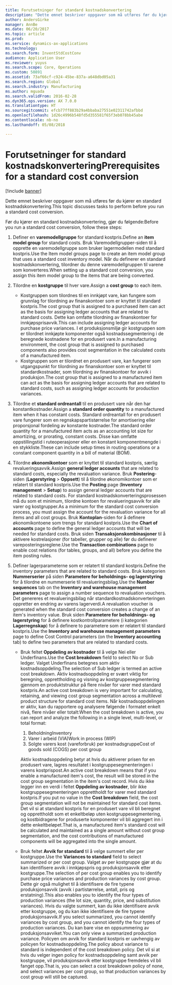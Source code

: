 ```yaml
---
title: Forutsetninger for standard kostnadskonvertering
description: "Dette emnet beskriver oppgaver som må utføres før du kjører en standard kostnadskonvertering."
author: AndersGirke
manager: AnnBe
ms.date: 06/20/2017
ms.topic: article
ms.prod: 
ms.service: dynamics-ax-applications
ms.technology: 
ms.search.form: InventStdCostConv
audience: Application User
ms.reviewer: yuyus
ms.search.scope: Core, Operations
ms.custom: 50891
ms.assetid: 73af66cf-c924-45be-837a-a648dbd05a31
ms.search.region: Global
ms.search.industry: Manufacturing
ms.author: mguada
ms.search.validFrom: 2016-02-28
ms.dyn365.ops.version: AX 7.0.0
ms.translationtype: HT
ms.sourcegitcommit: efcb77ff883b29a4bbaba27551e02311742afbbd
ms.openlocfilehash: 1d26c4996b548fd5d355581f65f3eb078bb45abe
ms.contentlocale: nb-no
ms.lasthandoff: 05/08/2018

---
```


# <a name="prerequisites-for-a-standard-cost-conversion"></a><span data-ttu-id="dc4cc-103">Forutsetninger for standard kostnadskonvertering</span><span class="sxs-lookup"><span data-stu-id="dc4cc-103">Prerequisites for a standard cost conversion</span></span>

[!include [banner](../includes/banner.md)]

<span data-ttu-id="dc4cc-104">Dette emnet beskriver oppgaver som må utføres før du kjører en standard kostnadskonvertering.</span><span class="sxs-lookup"><span data-stu-id="dc4cc-104">This topic discusses tasks to perform before you run a standard cost conversion.</span></span> 

<span data-ttu-id="dc4cc-105">Før du kjører en standard kostnadskonvertering, gjør du følgende:</span><span class="sxs-lookup"><span data-stu-id="dc4cc-105">Before you run a standard cost conversion, follow these steps:</span></span>

1.  <span data-ttu-id="dc4cc-106">Definer en **varemodellgruppe** for standard kostpris.</span><span class="sxs-lookup"><span data-stu-id="dc4cc-106">Define an **item model group** for standard costs.</span></span> <span data-ttu-id="dc4cc-107">Bruk Varemodellgrupper-siden til å opprette en varemodellgruppe som bruker lagermodellen med standard kostpris.</span><span class="sxs-lookup"><span data-stu-id="dc4cc-107">Use the Item model groups page to create an item model group that uses a standard cost inventory model.</span></span> <span data-ttu-id="dc4cc-108">Når du definerer en standard kostnadskonvertering, tilordner du denne varemodellgruppen til varene som konverteres.</span><span class="sxs-lookup"><span data-stu-id="dc4cc-108">When setting up a standard cost conversion, you assign this item model group to the items that are being converted.</span></span>
2.  <span data-ttu-id="dc4cc-109">Tilordne en **kostgruppe** til hver vare.</span><span class="sxs-lookup"><span data-stu-id="dc4cc-109">Assign a **cost group** to each item.</span></span>
    -   <span data-ttu-id="dc4cc-110">Kostgruppen som tilordnes til en innkjøpt vare, kan fungere som grunnlag for tilordning av finanskontoer som er knyttet til standard kostpris.</span><span class="sxs-lookup"><span data-stu-id="dc4cc-110">The cost group that is assigned to a purchased item can act as the basis for assigning ledger accounts that are related to standard costs.</span></span> <span data-ttu-id="dc4cc-111">Dette kan omfatte tilordning av finanskontoer for innkjøpsprisavvik.</span><span class="sxs-lookup"><span data-stu-id="dc4cc-111">This can include assigning ledger accounts for purchase price variances.</span></span> <span data-ttu-id="dc4cc-112">I et produksjonsmiljø gir kostgruppen som er tilordnet innkjøpte komponenter også kostnadssegmentering i de beregnede kostnadene for en produsert vare.</span><span class="sxs-lookup"><span data-stu-id="dc4cc-112">In a manufacturing environment, the cost group that is assigned to purchased components also provides cost segmentation in the calculated costs of a manufactured item.</span></span>
    -   <span data-ttu-id="dc4cc-113">Kostgruppen som er tilordnet en produsert vare, kan fungerer som utgangspunkt for tilordning av finanskontoer som er knyttet til standardkostnader, som tilordning av finanskontoer for avvik i produksjon.</span><span class="sxs-lookup"><span data-stu-id="dc4cc-113">The cost group that is assigned to a manufactured item can act as the basis for assigning ledger accounts that are related to standard costs, such as assigning ledger accounts for production variances.</span></span>

3.  <span data-ttu-id="dc4cc-114">Tilordne et **standard ordreantall** til en produsert vare når den har konstantkostnader.</span><span class="sxs-lookup"><span data-stu-id="dc4cc-114">Assign a **standard order quantity** to a manufactured item when it has constant costs.</span></span> <span data-ttu-id="dc4cc-115">Standard ordreantall for en produsert vare fungerer som en regnskapspartistørrelse for amortisering eller proporsjonal fordeling av konstante kostnader.</span><span class="sxs-lookup"><span data-stu-id="dc4cc-115">The standard order quantity for a manufactured item acts as an accounting lot size for amortizing, or prorating, constant costs.</span></span> <span data-ttu-id="dc4cc-116">Disse kan omfatte oppstillingstid i ruteoperasjoner eller en konstant komponentmengde i en stykkliste.</span><span class="sxs-lookup"><span data-stu-id="dc4cc-116">These can include setup times in routing operations or a constant component quantity in a bill of material (BOM).</span></span>
4.  <span data-ttu-id="dc4cc-117">Tilordne **økonomikontoer** som er knyttet til standard kostpris, særlig revalueringsavvik.</span><span class="sxs-lookup"><span data-stu-id="dc4cc-117">Assign **general ledger accounts** that are related to standard costs, especially the revaluation variance.</span></span> <span data-ttu-id="dc4cc-118">Bruk **Postering**-siden (**Lagerstyring** &gt; **Oppsett**) til å tilordne økonomikontoer som er relatert til standard kostpris.</span><span class="sxs-lookup"><span data-stu-id="dc4cc-118">Use the **Posting** page (**Inventory management** &gt; **Setup**) to assign general ledger accounts that are related to standard costs.</span></span> <span data-ttu-id="dc4cc-119">For standard kostnadskonverteringsprosessen må du som et minimum, tilordne kontoen for revalueringsavvik for alle varer og kostgrupper.</span><span class="sxs-lookup"><span data-stu-id="dc4cc-119">As a minimum for the standard cost conversion process, you must assign the account for the revaluation variance for all items and all cost groups.</span></span> <span data-ttu-id="dc4cc-120">Bruk **Kontoplan**-siden for å definere økonomikontoene som trengs for standard kostpris.</span><span class="sxs-lookup"><span data-stu-id="dc4cc-120">Use the **Chart of accounts** page to define the general ledger accounts that will be needed for standard costs.</span></span> <span data-ttu-id="dc4cc-121">Bruk siden **Transaksjonskombinasjoner** til å aktivere kostrelasjoner (for tabeller, grupper og alle) før du definerer vareposteringsreglene.</span><span class="sxs-lookup"><span data-stu-id="dc4cc-121">Use the **Transaction combinations** page to enable cost relations (for tables, groups, and all) before you define the item posting rules.</span></span>
5.  <span data-ttu-id="dc4cc-122">Definer lagerparameterne som er relatert til standard kostpris.</span><span class="sxs-lookup"><span data-stu-id="dc4cc-122">Define the inventory parameters that are related to standard costs.</span></span> <span data-ttu-id="dc4cc-123">Bruk kategorien **Nummerserier** på siden **Parametere for beholdnings- og lagerstyring** for å tilordne en nummerserie til revalueringsbilag.</span><span class="sxs-lookup"><span data-stu-id="dc4cc-123">Use the **Number sequences** tab on the **Inventory and warehouse management parameters** page to assign a number sequence to revaluation vouchers.</span></span> <span data-ttu-id="dc4cc-124">Det genereres et revalueringsbilag når standardkostnadskonverteringen oppretter en endring av varens lagerverdi.</span><span class="sxs-lookup"><span data-stu-id="dc4cc-124">A revaluation voucher is generated when the standard cost conversion creates a change of an item's inventory value.</span></span> <span data-ttu-id="dc4cc-125">Bruk siden **Parametere for beholdnings- og lagerstyring** for å definere kostkontrollparametere (i kategorien **Lagerregnskap**) for å definere to parametere som er relatert til standard kostpris.</span><span class="sxs-lookup"><span data-stu-id="dc4cc-125">Use the **Inventory and warehouse management parameters** page to define Cost Control parameters (on the **Inventory accounting** tab) to define two parameters that are related to standard costs.</span></span>
    -   <span data-ttu-id="dc4cc-126">Bruk feltet **Oppdeling av kostnader** til å velge Nei eller Underfinans.</span><span class="sxs-lookup"><span data-stu-id="dc4cc-126">Use the **Cost breakdown** field to select No or Sub ledger.</span></span> <span data-ttu-id="dc4cc-127">Valget Underfinans betegnes som aktiv kostnadsoppdeling.</span><span class="sxs-lookup"><span data-stu-id="dc4cc-127">The selection of Sub ledger is termed an active cost breakdown.</span></span> <span data-ttu-id="dc4cc-128">Aktiv kostnadsoppdeling er svært viktig for beregning, opprettholding og visning av kostgruppesegmentering gjennom en produktstruktur på flere nivåer for varer med standard kostpris.</span><span class="sxs-lookup"><span data-stu-id="dc4cc-128">An active cost breakdown is very important for calculating, retaining, and viewing cost group segmentation across a multilevel product structure for standard cost items.</span></span> <span data-ttu-id="dc4cc-129">Når kostnadsoppdelingen er aktiv, kan du rapportere og analysere følgende i formatet enkelt nivå, flere nivåer eller totalt:</span><span class="sxs-lookup"><span data-stu-id="dc4cc-129">When the cost breakdown is active, you can report and analyze the following in a single level, multi-level, or total format:</span></span>
        1.  <span data-ttu-id="dc4cc-130">Beholdning</span><span class="sxs-lookup"><span data-stu-id="dc4cc-130">Inventory</span></span>
        2.  <span data-ttu-id="dc4cc-131">Varer i arbeid (VIA)</span><span class="sxs-lookup"><span data-stu-id="dc4cc-131">Work in process (WIP)</span></span>
        3.  <span data-ttu-id="dc4cc-132">Solgte varers kost (vareforbruk) per kostnadsgruppe</span><span class="sxs-lookup"><span data-stu-id="dc4cc-132">Cost of goods sold (COGS) per cost group</span></span>

        <span data-ttu-id="dc4cc-133">Aktiv kostnadsoppdeling betyr at hvis du aktiverer prisen for en produsert vare, lagres resultatet i kostgruppesegmenteringen i varens kostprispost.</span><span class="sxs-lookup"><span data-stu-id="dc4cc-133">An active cost breakdown means that if you enable a manufactured item's cost, the result will be stored in the cost group segmentation in the item's cost record.</span></span> <span data-ttu-id="dc4cc-134">Hvis du ikke legger inn en verdi i feltet **Oppdeling av kostnader**, blir ikke kostgruppesegmenteringen opprettholdt for varer med standard kostpris.</span><span class="sxs-lookup"><span data-stu-id="dc4cc-134">If you put no value in the **Cost breakdown** field, the cost group segmentation will not be maintained for standard cost items.</span></span> <span data-ttu-id="dc4cc-135">Det vil si at standard kostpris for en produsert vare vil bli beregnet og opprettholdt som et enkeltbeløp uten kostgruppesegmentering, og kostbidragene for produserte komponenter vil bli aggregert inn i dette enkeltbeløpet.</span><span class="sxs-lookup"><span data-stu-id="dc4cc-135">That is, a manufactured item's standard cost will be calculated and maintained as a single amount without cost group segmentation, and the cost contributions of manufactured components will be aggregated into the single amount.</span></span>
    -   <span data-ttu-id="dc4cc-136">Bruk feltet **Avvik for standard** til å velge summert eller per kostgruppe.</span><span class="sxs-lookup"><span data-stu-id="dc4cc-136">Use the **Variances to standard** field to select summarized or per cost group.</span></span> <span data-ttu-id="dc4cc-137">Valget av per kostgruppe gjør at du kan identifisere avvik i innkjøpspris og produksjonsavvik etter kostgruppe.</span><span class="sxs-lookup"><span data-stu-id="dc4cc-137">The selection of per cost group enables you to identify purchase price variances and production variances by cost group.</span></span> <span data-ttu-id="dc4cc-138">Dette gir også mulighet til å identifisere de fire typene produksjonsavvik (avvik i partistørrelse, antall, pris og erstatning).</span><span class="sxs-lookup"><span data-stu-id="dc4cc-138">This also enables you to identify the four types of production variances (the lot size, quantity, price, and substitution variances).</span></span> <span data-ttu-id="dc4cc-139">Hvis du valgte summert, kan du ikke identifisere avvik etter kostgruppe, og du kan ikke identifisere de fire typene produksjonsavvik.</span><span class="sxs-lookup"><span data-stu-id="dc4cc-139">If you select summarized, you cannot identify variances by cost group, and you cannot identify the four types of production variances.</span></span> <span data-ttu-id="dc4cc-140">Du kan bare vise en oppsummering av produksjonsavviket.</span><span class="sxs-lookup"><span data-stu-id="dc4cc-140">You can only view a summarized production variance.</span></span> <span data-ttu-id="dc4cc-141">Policyen om avvik for standard kostpris er uavhengig av policyen for kostnadsoppdeling.</span><span class="sxs-lookup"><span data-stu-id="dc4cc-141">The policy about variance to standard is independent of the cost breakdown policy.</span></span> <span data-ttu-id="dc4cc-142">Det vil si at hvis du velger ingen policy for kostnadsoppdeling samt avvik per kostgruppe, vil produksjonsavvik etter kostgruppe fremdeles vil bli fanget opp.</span><span class="sxs-lookup"><span data-stu-id="dc4cc-142">That is, you can select a cost breakdown policy of none, and select variances per cost group, so that production variances by cost group will still be captured.</span></span>






